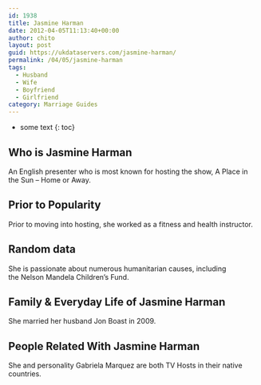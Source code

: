 ```yaml
---
id: 1938
title: Jasmine Harman
date: 2012-04-05T11:13:40+00:00
author: chito
layout: post
guid: https://ukdataservers.com/jasmine-harman/
permalink: /04/05/jasmine-harman
tags:
  - Husband
  - Wife
  - Boyfriend
  - Girlfriend
category: Marriage Guides
---
```


* some text
{: toc}


## Who is  Jasmine Harman
                  
                  
                  
An English presenter who is most known for hosting the show, A Place in the Sun &#8211; Home or Away.
                  
                
                
                
## Prior to Popularity 
                  
                  
                  
Prior to moving into hosting, she worked as a fitness and health instructor.
                  
                
                
                
## Random data 
                  
                  
                  
She is passionate about numerous humanitarian causes, including the Nelson Mandela Children&#8217;s Fund.
                  
                
                
                
## Family & Everyday Life of Jasmine Harman
                  
                  
                  
She married her husband Jon Boast in 2009.
                  
                
                
                
## People Related With  Jasmine Harman
                  
                  
                  
She and personality Gabriela Marquez are both TV Hosts in their native countries.
                  
                
              
            
          
          
          
    
    
  
